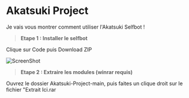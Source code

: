 # Akatsuki Project

Je vais vous montrer comment utiliser l'Akatsuki Selfbot !


> **Etape 1 : Installer le selfbot**

Clique sur Code puis Download ZIP

![ScreenShot](https://cdn.discordapp.com/attachments/798846532978868264/823186987992875028/unknown.png)

> **Etape 2 :  Extraire les modules (winrar requis)**

Ouvrez le dossier Akatsuki-Project-main, puis faites un clique droit sur le fichier "Extrait Ici.rar
